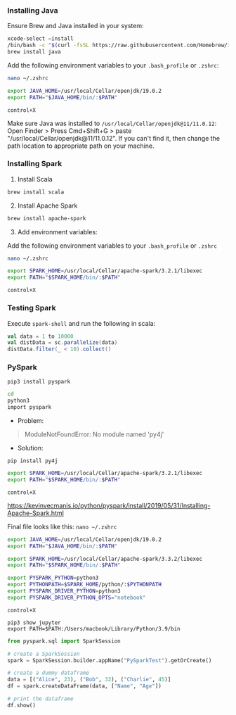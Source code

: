 
### Installing Java

Ensure Brew and Java installed in your system:

```bash
xcode-select –install
/bin/bash -c "$(curl -fsSL https://raw.githubusercontent.com/Homebrew/install/master/install.sh)"
brew install java
```

Add the following environment variables to your `.bash_profile` or `.zshrc`:
```bash
nano ~/.zshrc  
```

```bash
export JAVA_HOME=/usr/local/Cellar/openjdk/19.0.2
export PATH="$JAVA_HOME/bin/:$PATH"
```
`control+X`



Make sure Java was installed to `/usr/local/Cellar/openjdk@11/11.0.12`: Open Finder > Press Cmd+Shift+G > paste "/usr/local/Cellar/openjdk@11/11.0.12". If you can't find it, then change the path location to appropriate path on your machine.

### Installing Spark

1. Install Scala

```bash
brew install scala
```

2. Install Apache Spark

```bash
brew install apache-spark
```

3. Add environment variables: 

Add the following environment variables to your `.bash_profile` or `.zshrc`

```bash
nano ~/.zshrc  
```

```bash
export SPARK_HOME=/usr/local/Cellar/apache-spark/3.2.1/libexec
export PATH="$SPARK_HOME/bin/:$PATH"
```
`control+X`

### Testing Spark

Execute `spark-shell` and run the following in scala:

```scala
val data = 1 to 10000
val distData = sc.parallelize(data)
distData.filter(_ < 10).collect()
```


### PySpark

`pip3 install pyspark`


```bash
cd 
python3
import pyspark
```

+ Problem:
>ModuleNotFoundError: No module named 'py4j'
+ Solution:
```
pip install py4j
```






```bash
export SPARK_HOME=/usr/local/Cellar/apache-spark/3.2.1/libexec
export PATH="$SPARK_HOME/bin/:$PATH"
```
`control+X`

https://kevinvecmanis.io/python/pyspark/install/2019/05/31/Installing-Apache-Spark.html

Final file looks like this:
`nano ~/.zshrc`

```bash
export JAVA_HOME=/usr/local/Cellar/openjdk/19.0.2
export PATH="$JAVA_HOME/bin/:$PATH"

export SPARK_HOME=/usr/local/Cellar/apache-spark/3.3.2/libexec
export PATH="$SPARK_HOME/bin/:$PATH"

export PYSPARK_PYTHON=python3
export PYTHONPATH=$SPARK_HOME/python/:$PYTHONPATH
export PYSPARK_DRIVER_PYTHON=python3
export PYSPARK_DRIVER_PYTHON_OPTS="notebook"
```
`control+X`



```-m pip uninstall jupyter
pip3 show jupyter
export PATH=$PATH:/Users/macbook/Library/Python/3.9/bin
```




```python
from pyspark.sql import SparkSession

# create a SparkSession
spark = SparkSession.builder.appName("PySparkTest").getOrCreate()

# create a dummy dataframe
data = [("Alice", 23), ("Bob", 32), ("Charlie", 45)]
df = spark.createDataFrame(data, ["Name", "Age"])

# print the dataframe
df.show()
```




